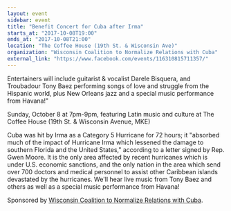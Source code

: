 ```yaml
---
layout: event
sidebar: event
title: "Benefit Concert for Cuba after Irma"
starts_at: "2017-10-08T19:00"
ends_at: "2017-10-08T21:00"
location: "The Coffee House (19th St. & Wisconsin Ave)"
organization: "Wisconsin Coalition to Normalize Relations with Cuba"
external_link: "https://www.facebook.com/events/116310815711357/"
---
```


Entertainers will include guitarist & vocalist Darele Bisquera, and Troubadour Tony Baez performing songs of love and struggle from the Hispanic world, plus New Orleans jazz and a special music performance from Havana!"

Sunday, October 8 at 7pm-9pm, featuring Latin music and culture at The Coffee House (19th St. & Wisconsin Avenue, MKE)

Cuba was hit by Irma as a Category 5 Hurricane for 72 hours; it "absorbed much of the impact of Hurricane Irma which lessened the damage to southern Florida and the United States," according to a letter signed by Rep. Gwen Moore. It is the only area affected by recent hurricanes which is under U.S. economic sanctions, and the only nation in the area which send over 700 doctors  and medical personnel to assist other Caribbean islands devastated by the hurricanes. We'll hear live music from Tony Baez and others as well as a special music performance from Havana!

Sponsored by [Wisconsin Coalition to Normalize Relations with Cuba](https://wicuba.wordpress.com).
